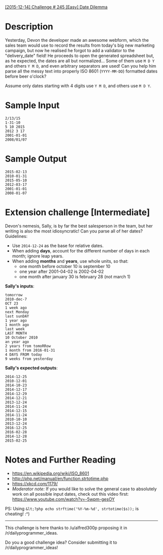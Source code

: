 [[2015-12-14] Challenge # 245 [Easy] Date Dilemma](https://www.reddit.com/r/dailyprogrammer/comments/3wshp7/20151214_challenge_245_easy_date_dilemma/)

# Description

Yesterday, Devon the developer made an awesome webform, which the sales team would use to record the results from today's big new marketing campaign, but now he realised he forgot to add a validator to the "delivery_date" field! He proceeds to open the generated spreadsheet but, as he expected, the dates are all but normalized... Some of them use `M D Y` and others `Y M D`, and even arbitrary separators are used! Can you help him parse all the messy text into properly ISO 8601
(`YYYY-MM-DD`) formatted dates before beer o'clock?

Assume only dates starting with 4 digits use `Y M D`, and others use `M D Y`.

# Sample Input

    2/13/15
    1-31-10
    5 10 2015
    2012 3 17
    2001-01-01
    2008/01/07

# Sample Output

    2015-02-13
    2010-01-31
    2015-05-10
    2012-03-17
    2001-01-01
    2008-01-07

# Extension challenge [Intermediate]

Devon's nemesis, Sally, is by far the best salesperson in the team, but her writing is also the most idiosyncratic! Can you parse all of her dates? Guidelines:

- Use `2014-12-24` as the base for relative dates.
- When adding **days**, account for the different number of days in each month; ignore leap years.
- When adding **months** and **years**, use whole units, so that:
  - one month before october 10 is september 10
  - one year after 2001-04-02 is 2002-04-02
  - one month after january 30 is february 28 (not march 1)

**Sally's inputs**:

    tomorrow
    2010-dec-7
    OCT 23
    1 week ago
    next Monday
    last sunDAY
    1 year ago
    1 month ago
    last week
    LAST MONTH
    10 October 2010
    an year ago
    2 years from tomoRRow
    1 month from 2016-01-31
    4 DAYS FROM today
    9 weeks from yesterday

**Sally's expected outputs**:

    2014-12-25
    2010-12-01
    2014-10-23
    2014-12-17
    2014-12-29
    2014-12-21
    2013-12-24
    2014-11-24
    2014-12-15
    2014-11-24
    2010-10-10
    2013-12-24
    2016-12-25
    2016-02-28
    2014-12-28
    2015-02-25

# Notes and Further Reading

- https://en.wikipedia.org/wiki/ISO_8601
- http://php.net/manual/en/function.strtotime.php
- https://xkcd.com/1179/
- *Moderator note:* If you would like to solve the general case to absolutely work on all possible input dates, check out this video first: https://www.youtube.com/watch?v=-5wpm-gesOY

PS: Using `&lt;?php echo strftime('%Y-%m-%d', strtotime($s));` is cheating! :\^)



------

This challenge is here thanks to /u/alfred300p proposing it in /r/dailyprogrammer_ideas.

Do you a good challenge idea? Consider submitting it to /r/dailyprogrammer_ideas!
